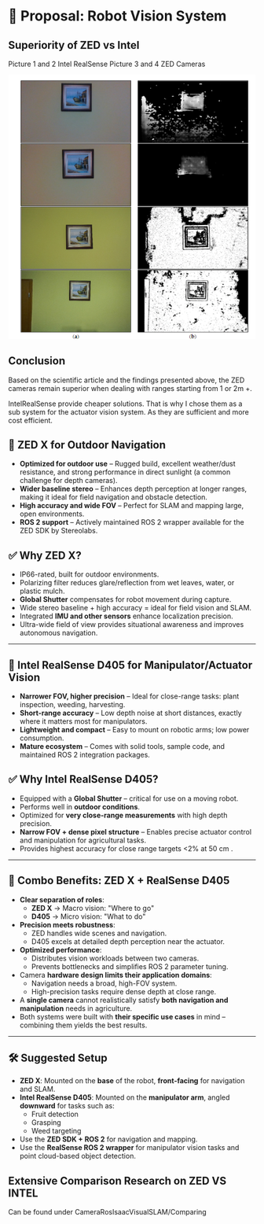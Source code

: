 # 📡 Proposal: Robot Vision System

## Superiority of ZED vs Intel

Picture 1 and 2 Intel RealSense
Picture 3 and 4 ZED Cameras

![ZED Caemras are  picture set 3 and 4 while Intel is 1 and 2 respectively](PaintingDepthMeasurement.png)

## Conclusion

Based on the scientific article and the findings presented above, the ZED cameras remain superior when dealing with ranges starting from 1 or 2m +.

IntelRealSense provide cheaper solutions. That is why I chose them as a sub system for the actuator vision system. 
As they are sufficient and more cost efficient.

## 🚜 ZED X for Outdoor Navigation

- **Optimized for outdoor use** – Rugged build, excellent weather/dust resistance, and strong performance in direct sunlight (a common challenge for depth cameras).
- **Wider baseline stereo** – Enhances depth perception at longer ranges, making it ideal for field navigation and obstacle detection.
- **High accuracy and wide FOV** – Perfect for SLAM and mapping large, open environments.
- **ROS 2 support** – Actively maintained ROS 2 wrapper available for the ZED SDK by Stereolabs.

## ✅ Why ZED X?

- IP66-rated, built for outdoor environments.
- Polarizing filter reduces glare/reflection from wet leaves, water, or plastic mulch.
- **Global Shutter** compensates for robot movement during capture.
- Wide stereo baseline + high accuracy = ideal for field vision and SLAM.
- Integrated **IMU and other sensors** enhance localization precision.
- Ultra-wide field of view provides situational awareness and improves autonomous navigation.

---

## 🤖 Intel RealSense D405 for Manipulator/Actuator Vision

- **Narrower FOV, higher precision** – Ideal for close-range tasks: plant inspection, weeding, harvesting.
- **Short-range accuracy** – Low depth noise at short distances, exactly where it matters most for manipulators.
- **Lightweight and compact** – Easy to mount on robotic arms; low power consumption.
- **Mature ecosystem** – Comes with solid tools, sample code, and maintained ROS 2 integration packages.

## ✅ Why Intel RealSense D405?

- Equipped with a **Global Shutter** – critical for use on a moving robot.
- Performs well in **outdoor conditions**.
- Optimized for **very close-range measurements** with high depth precision.
- **Narrow FOV + dense pixel structure** – Enables precise actuator control and manipulation for agricultural tasks.
- Provides highest accuracy for close range targets  <2% at 50 cm .

---

## 🔄 Combo Benefits: ZED X + RealSense D405

- **Clear separation of roles**:
  - **ZED X** → Macro vision: "Where to go"
  - **D405** → Micro vision: "What to do"
- **Precision meets robustness**:
  - ZED handles wide scenes and navigation.
  - D405 excels at detailed depth perception near the actuator.
- **Optimized performance**:
  - Distributes vision workloads between two cameras.
  - Prevents bottlenecks and simplifies ROS 2 parameter tuning.
- Camera **hardware design limits their application domains**:
  - Navigation needs a broad, high-FOV system.
  - High-precision tasks require dense depth at close range.
- A **single camera** cannot realistically satisfy **both navigation and manipulation** needs in agriculture.
- Both systems were built with **their specific use cases** in mind – combining them yields the best results.

---

## 🛠️ Suggested Setup

- **ZED X**: Mounted on the **base** of the robot, **front-facing** for navigation and SLAM.
- **Intel RealSense D405**: Mounted on the **manipulator arm**, angled **downward** for tasks such as:
  - Fruit detection
  - Grasping
  - Weed targeting
- Use the **ZED SDK + ROS 2** for navigation and mapping.
- Use the **RealSense ROS 2 wrapper** for manipulator vision tasks and point cloud-based object detection.

## Extensive Comparison Research on ZED VS INTEL

Can be found under CameraRosIsaacVisualSLAM/Comparing 